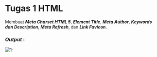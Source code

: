 # Tugas 1 HTML
Membuat <b><i> Meta Charset HTML 5</i></b>, <b><i>Element Title</i></b>, <b><i>Meta Author</i></b>, <b><i>Keywords dan Description</i></b>, <b><i>Meta Refresh</i></b>, dan <b><i>Link Favicon</i></b>.

<h3><i>Output </i>:</h3>

![1-](https://user-images.githubusercontent.com/92837751/183001500-1bfcb91f-976e-4c6c-a71e-e8d455f2234c.jpg)
